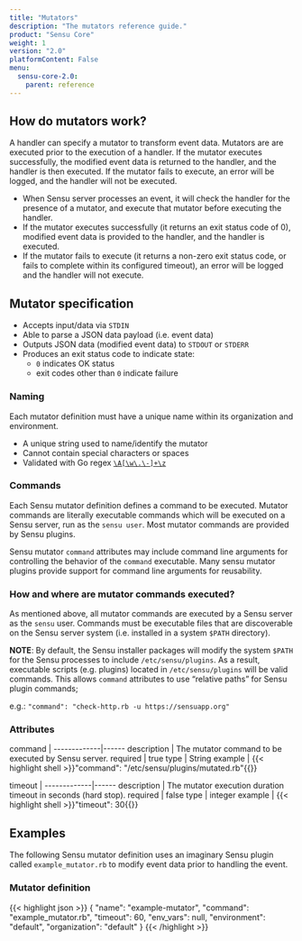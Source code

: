 ```yaml
---
title: "Mutators"
description: "The mutators reference guide."
product: "Sensu Core"
weight: 1
version: "2.0"
platformContent: False 
menu:
  sensu-core-2.0:
    parent: reference
---
```


## How do mutators work?
A handler can specify a mutator to transform event data. Mutators are are executed 
prior to the execution of a handler. If the mutator executes successfully, the modified event 
data is returned to the handler, and the handler is then executed. If the mutator 
fails to execute, an error will be logged, and the handler will not be executed.

* When Sensu server processes an event, it will check the handler for the
  presence of a mutator, and execute that mutator before executing the handler. 
* If the mutator executes successfully (it returns an exit status code of 0), modified
  event data is provided to the handler, and the handler is executed.
* If the mutator fails to execute (it returns a non-zero exit status code, or
  fails to complete within its configured timeout), an error will be logged and
  the handler will not execute.

## Mutator specification
* Accepts input/data via `STDIN`
* Able to parse a JSON data payload (i.e. event data)
* Outputs JSON data (modified event data) to `STDOUT` or `STDERR`
* Produces an exit status code to indicate state:
  * `0` indicates OK status
  * exit codes other than `0` indicate failure

### Naming
Each mutator definition must have a unique name within its organization and
environment.

* A unique string used to name/identify the mutator
* Cannot contain special characters or spaces
* Validated with Go regex [`\A[\w\.\-]+\z`](https://regex101.com/r/zo9mQU/2)

### Commands
Each Sensu mutator definition defines a command to be executed. Mutator commands are literally executable commands which will be executed on a Sensu server, run as the `sensu user`. Most mutator commands are provided by Sensu plugins.

Sensu mutator `command` attributes may include command line arguments for
controlling the behavior of the `command` executable. Many sensu mutator plugins
provide support for command line arguments for reusability.

### How and where are mutator commands executed?
As mentioned above, all mutator commands are executed by a Sensu server as the `sensu` user. Commands must be executable files that are discoverable on the Sensu server system (i.e. installed in a system `$PATH` directory).

__NOTE__: By default, the Sensu installer packages will modify the system `$PATH` for the Sensu processes to include `/etc/sensu/plugins`. As a result, executable scripts (e.g. plugins) located in `/etc/sensu/plugins` will be valid commands. This allows `command` attributes to use “relative paths” for Sensu plugin commands;

e.g.: `"command": "check-http.rb -u https://sensuapp.org"`

### Attributes
command      | 
-------------|------ 
description  | The mutator command to be executed by Sensu server. 
required     | true
type         | String
example      | {{< highlight shell >}}"command": "/etc/sensu/plugins/mutated.rb"{{</highlight>}}

timeout      | 
-------------|------ 
description  | The mutator execution duration timeout in seconds (hard stop). 
required     | false 
type         | integer 
example      | {{< highlight shell >}}"timeout": 30{{</highlight>}}


## Examples

The following Sensu mutator definition uses an imaginary Sensu plugin called `example_mutator.rb`
to modify event data prior to handling the event.

### Mutator definition
{{< highlight json >}}
{
  "name": "example-mutator",
  "command": "example_mutator.rb",
  "timeout": 60,
  "env_vars": null,
  "environment": "default",
  "organization": "default"
}
{{< /highlight >}}
